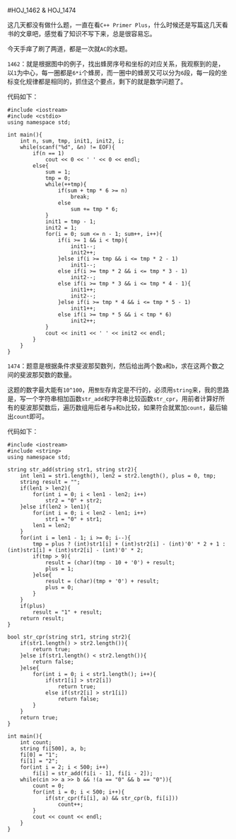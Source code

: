 #HOJ_1462 & HOJ_1474  

这几天都没有做什么题，一直在看```C++ Primer Plus```，什么时候还是写篇这几天看书的文章吧，感觉看了知识不写下来，总是很容易忘。  

今天手痒了刷了两道，都是一次就```AC```的水题。   

```1462```：就是根据图中的例子，找出蜂房序号和坐标的对应关系，我观察到的是，以```1```为中心，每一圈都是```6*i```个蜂房，而一圈中的蜂房又可以分为```6```段，每一段的坐标变化规律都是相同的，抓住这个要点，剩下的就是数学问题了。  

代码如下：  

    #include <iostream>
    #include <cstdio>
    using namespace std;
    
    int main(){
        int n, sum, tmp, init1, init2, i;
        while(scanf("%d", &n) != EOF){
            if(n == 1)
                cout << 0 << ' ' << 0 << endl;
            else{
                sum = 1;
                tmp = 0;
                while(++tmp){
                    if(sum + tmp * 6 >= n)
                        break;
                    else
                        sum += tmp * 6;
                }
                init1 = tmp - 1;
                init2 = 1;
                for(i = 0; sum <= n - 1; sum++, i++){
                    if(i >= 1 && i < tmp){
                        init1--;
                        init2++;
                    }else if(i >= tmp && i <= tmp * 2 - 1)
                        init1--;
                    else if(i >= tmp * 2 && i <= tmp * 3 - 1)
                        init2--;
                    else if(i >= tmp * 3 && i <= tmp * 4 - 1){
                        init1++;
                        init2--;
                    }else if(i >= tmp * 4 && i <= tmp * 5 - 1)
                        init1++;
                    else if(i >= tmp * 5 && i < tmp * 6)
                        init2++;
                }
                cout << init1 << ' ' << init2 << endl;
            }
        }
    }  
	
```1474```：题意是根据条件求斐波那契数列，然后给出两个数```a```和```b```，求在这两个数之间的斐波那契数的数量。   

这题的数字最大能有```10^100```，用```整型```存肯定是不行的，必须用```string```来，我的思路是，写一个字符串相加函数```str_add```和字符串比较函数```str_cpr```，用前者计算好所有的斐波那契数后，遍历数组用后者与```a```和```b```比较，如果符合就累加```count```，最后输出```count```即可。  

代码如下：  

    #include <iostream>
    #include <string>
    using namespace std;
    
    string str_add(string str1, string str2){
        int len1 = str1.length(), len2 = str2.length(), plus = 0, tmp;
        string result = "";
        if(len1 > len2){
            for(int i = 0; i < len1 - len2; i++)
                str2 = "0" + str2;
        }else if(len2 > len1){
            for(int i = 0; i < len2 - len1; i++)
                str1 = "0" + str1;
            len1 = len2;
        }
        for(int i = len1 - 1; i >= 0; i--){
            tmp = plus ? (int)str1[i] + (int)str2[i] - (int)'0' * 2 + 1 : (int)str1[i] + (int)str2[i] - (int)'0' * 2;
            if(tmp > 9){
                result = (char)(tmp - 10 + '0') + result;
                plus = 1;
            }else{
                result = (char)(tmp + '0') + result;
                plus = 0;
            }
        }
        if(plus)
            result = "1" + result;
        return result;
    }
    
    bool str_cpr(string str1, string str2){
        if(str1.length() > str2.length()){
            return true;
        }else if(str1.length() < str2.length()){
            return false;
        }else{
            for(int i = 0; i < str1.length(); i++){
                if(str1[i] > str2[i])
                    return true;
                else if(str2[i] > str1[i])
                    return false;
            }
        }
        return true;
    }
    
    int main(){
        int count;
        string fi[500], a, b;
        fi[0] = "1";
        fi[1] = "2";
        for(int i = 2; i < 500; i++)
            fi[i] = str_add(fi[i - 1], fi[i - 2]);
        while(cin >> a >> b && !(a == "0" && b == "0")){
            count = 0;
            for(int i = 0; i < 500; i++){
                if(str_cpr(fi[i], a) && str_cpr(b, fi[i]))
                    count++;
            }
            cout << count << endl;
        }
    }